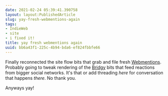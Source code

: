 ```yaml
---
date: 2021-02-24 05:39:41.390758
layout: layout:PublishedArticle
slug: yay-fresh-webmentions-again
tags:
- IndieWeb
- site
- i fixed it!
title: yay fresh webmentions again
uuid: bb6a43f1-225c-4b94-bda6-ef824fbbfe66
---
```


[Webmentions]: https://webmention.io
[Bridgy]: https://brid.gy/

Finally reconnected the site flow bits that grab and file fresh [Webmentions][].
Probably going to tweak rendering of the [Bridgy][] bits that feed reactions
from bigger social networks. It's that or add threading *here* for conversation
that happens *there*.
No thank you.

Anyways yay!